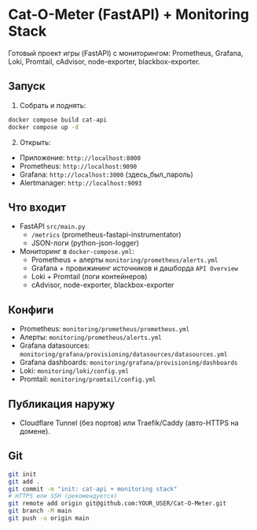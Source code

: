 # Cat-O-Meter (FastAPI) + Monitoring Stack

Готовый проект игры (FastAPI) с мониторингом: Prometheus, Grafana, Loki, Promtail, cAdvisor, node-exporter, blackbox-exporter.

## Запуск

1. Собрать и поднять:
```bash
docker compose build cat-api
docker compose up -d
```

2. Открыть:
- Приложение: `http://localhost:8000`
- Prometheus: `http://localhost:9090`
- Grafana: `http://localhost:3000` (здесь_был_пароль)
- Alertmanager: `http://localhost:9093`

## Что входит
- FastAPI `src/main.py`
  - `/metrics` (prometheus-fastapi-instrumentator)
  - JSON-логи (python-json-logger)
- Мониторинг в `docker-compose.yml`:
  - Prometheus + алерты `monitoring/prometheus/alerts.yml`
  - Grafana + провижининг источников и дашборда `API Overview`
  - Loki + Promtail (логи контейнеров)
  - cAdvisor, node-exporter, blackbox-exporter

## Конфиги
- Prometheus: `monitoring/prometheus/prometheus.yml`
- Алерты: `monitoring/prometheus/alerts.yml`
- Grafana datasources: `monitoring/grafana/provisioning/datasources/datasources.yml`
- Grafana dashboards: `monitoring/grafana/provisioning/dashboards`
- Loki: `monitoring/loki/config.yml`
- Promtail: `monitoring/promtail/config.yml`


## Публикация наружу
- Cloudflare Tunnel (без портов) или Traefik/Caddy (авто-HTTPS на домене).

## Git
```bash
git init
git add .
git commit -m "init: cat-api + monitoring stack"
# HTTPS или SSH (рекомендуется)
git remote add origin git@github.com:YOUR_USER/Cat-O-Meter.git
git branch -M main
git push -u origin main
```



